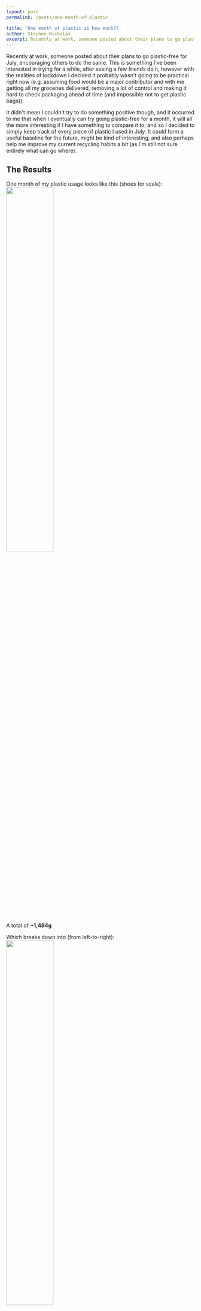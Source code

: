 ```yaml
---
layout: post
permalink: /posts/one-month-of-plastic

title: 'One month of plastic is how much?!'
author: Stephen Nicholas
excerpt: Recently at work, someone posted about their plans to go plastic-free for July, encouraging others to do the same. This is something I've been interested in trying for a while...
---
```


Recently at work, someone posted about their plans to go plastic-free for July, encouraging others to do the same. This is something I've been interested in trying for a while, after seeing a few friends do it, however with the realities of lockdown I decided it probably wasn't going to be practical right now (e.g. assuming food would be a major contributor and with me getting all my groceries delivered, removing a lot of control and making it hard to check packaging ahead of time (and impossible not to get plastic bags)).

It didn't mean I couldn't try to do something positive though, and it occurred to me that when I eventually can try going plastic-free for a month, it will all the more interesting if I have something to compare it to, and so I decided to simply keep track of every piece of plastic I used in July. It could form a useful baseline for the future, might be kind of interesting, and also perhaps help me improve my current recycling habits a bit (as I'm still not sure entirely what can go where).

## The Results
One month of my plastic usage looks like this (shoes for scale):
<img src="{{ site.baseurl }}/assets/img/plastic_total_shoes_for_scale.jpg" style="width:50%" />

A total of  **~1,484g**

Which breaks down into (from left-to-right):
<img src="{{ site.baseurl }}/assets/img/plastic_separated.jpg" style="width:50%" />

* 800g that I can recycle at home (54%)
* 468g can't be recycled and goes in the rubbish (32%)
* 216g that could be recycled at specialist facilities (14%)

I'm honestly not sure if that's more or less than I expected.

Searching online it's a little tricky to get a reliable figure for "Average plastic usage per month by person" for comparison (at least without paying for it).

One unsupported figure mentioned a few places is that an average family will throw away (not recycle) ~40kg of plastic per year, and a better supported figure (https://www.bpf.co.uk/sustainability/plastics_recycling.aspx) states that the average household plastic recycling rate in England is ~43%. So that *could* suggest an average of 70.18kg plastic waste per household per year, or 5.85 kg per month. Assuming 4 people per family, you *could* suggest 1.46kg per person. Which is surprisingly in line with my total, and good enough to satisfy my curiosity. Though probably also nonsense, deserving of some pretty wide error bars; as usage is unlikely to average down to a single person in such a way, and that 40kg figure is unsubstantiated, and never trust statistics from the internet, etc.

Anyway the point wasn't to compare myself to others, just to find my baseline, which I've done.

## The Surprises

I also learnt some interesting/surprising things along the way:

 1. Firstly I was surprised by how much space so little weight took up. I'm used to hearing about plastic in tonnes, and I thought I had some idea in my head of how much that would be, but based on my experience, one tonne of household density plastic, would probably fill the whole downstairs of my flat. And it's that much more compelling...
 
 2.  <img src="{{ site.baseurl }}/assets/img/plastic_green_dot_recycling.jpg" style="width:25%" /> <-- This symbol. I always assumed it meant you can recycle this thing, it certainly looks like it, but apparently not:  

> The Green Dot does not necessarily mean that the packaging is recyclable, will be recycled or has been recycled. It is a symbol used on packaging in some European countries and signifies that the producer has made a financial contribution towards the recovery and recycling of packaging in Europe
 https://www.recyclenow.com/recycling-knowledge/packaging-symbols-explained

 3. Information is still not presented as easily as it should be. One of the best sites out there is https://www.recyclenow.com/local-recycling. It's a good site. You can put in your post code and the type of bin, and it will tell you what you can include, kind of. For example, under plastic, it tells me I can recycle "Food pots and tubs", "Margarine tubs", "Plastic trays", "Yoghurt pots". Which seems very user friendly, but it's open to interpretation. I found that some tubs were accepted, whereas actually some weren't, and it took a fair bit of digging to be sure. Whereas if they just also included the recycling code (the number in the little arrow triangle stamped into plastic), then I could know for sure, with no doubt. "Yep, number 1, in it goes..."

 4. Not entirely a surprise, but I definitely experienced a observer affect. Just from taking the time to keep an eye on how must plastic I was using, and, in particular, from storing it separately and letting it accumulate and seeing it grow, I found myself being a lot more careful and conscious, and that's stuck with me already.

 5. Finally, and perhaps most importantly, apparently I eat at absolute shedload of Nature Valley bars. I wonder if I can buy some shares in them...
